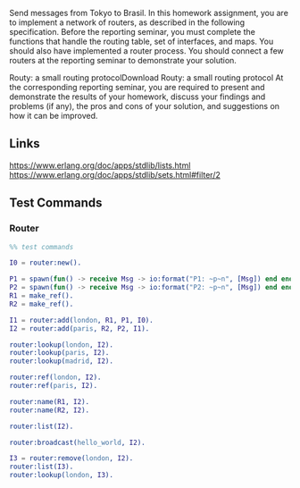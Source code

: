 Send messages from Tokyo to Brasil.
In this homework assignment, you are to implement a network of routers, as described in the following specification. Before the reporting seminar, you must complete the functions that handle the routing table, set of interfaces, and maps. You should also have implemented a router process. You should connect a few routers at the reporting seminar to demonstrate your solution.

Routy: a small routing protocolDownload Routy: a small routing protocol
At the corresponding reporting seminar, you are required to present and demonstrate the results of your homework, discuss your findings and problems (if any), the pros and cons of your solution, and suggestions on how it can be improved.

## Links

https://www.erlang.org/doc/apps/stdlib/lists.html
https://www.erlang.org/doc/apps/stdlib/sets.html#filter/2

## Test Commands

### Router
```erlang
%% test commands

I0 = router:new().

P1 = spawn(fun() -> receive Msg -> io:format("P1: ~p~n", [Msg]) end end).
P2 = spawn(fun() -> receive Msg -> io:format("P2: ~p~n", [Msg]) end end).
R1 = make_ref().
R2 = make_ref().

I1 = router:add(london, R1, P1, I0).
I2 = router:add(paris, R2, P2, I1).

router:lookup(london, I2).
router:lookup(paris, I2).
router:lookup(madrid, I2).

router:ref(london, I2).
router:ref(paris, I2).

router:name(R1, I2).
router:name(R2, I2).

router:list(I2).

router:broadcast(hello_world, I2).

I3 = router:remove(london, I2).
router:list(I3).
router:lookup(london, I3).
```